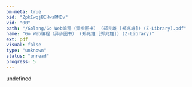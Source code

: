 ```yaml
---
bm-meta: true
bid: "ZpkIwqjBIHwsRNDv"
vid: "00"
path: "/Golang/Go Web编程（异步图书） (郑兆雄 [郑兆雄]) (Z-Library).pdf"
name: "Go Web编程（异步图书） (郑兆雄 [郑兆雄]) (Z-Library)"
ext: pdf
visual: false
type: "unknown"
status: "unread"
progress: 5
---
```

undefined